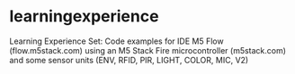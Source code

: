 # learningexperience
Learning Experience Set:
Code examples for IDE M5 Flow (flow.m5stack.com) using an M5 Stack Fire microcontroller (m5stack.com) and some sensor units (ENV, RFID, PIR, LIGHT, COLOR, MIC, V2)
